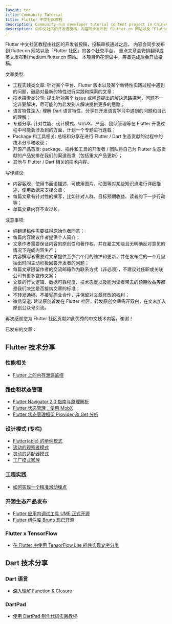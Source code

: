 ```yaml
---
layout: toc
title: Community Tutorial
title: Flutter 中文社区教程
description: Community-run developer tutorial content project in Chinese language.
description: 由中文社区的开发者投稿，内容同步发布到 flutter.cn 网站以及「Flutter 社区」的各个社交平台。
---
```


Flutter 中文社区教程由社区的开发者投稿，投稿审核通过之后，
内容会同步发布到 flutter.cn 网站以及「Flutter 社区」的各个社交平台，
重点文章会安排翻译成英文发布到 medium.flutter.cn 网站。
本项目仍在测试中，筹备完成后会开放投稿。

文章类型: 

- 工程实践类文章: 针对某个平台、Flutter 版本以及某个新特性实践过程中遇到的问题，鼓励对最新的特性进行实践和探索的文章；
- 技术探索类分享: 提出针对某个 issue 或问题提出的解决思路探索，问题不一定非要解决，尽可能的为启发别人解决提供更多的思路；
- 语言特性深入: 理解 Dart 语言特性，分享在开发语言学习中遇到的问题和自己的理解；
- 专题分享: 针对性能、设计模式、UI/UX、产品、团队管理等在 Flutter 开发过程中可能会涉及到的方面，计划一个专题进行连载；
- Package 和工具相关: 总结和分享在进行 Flutter / Dart 生态贡献的过程中的技术分享和收获；
- 开源产品首发: package、插件和工具的开发者 / 团队将自己为 Flutter 生态贡献的产品安排在我们的渠道首发（包括重大产品更新）；
- 其他与 Flutter / Dart 相关的技术内容。

写作建议:

- 内容客观，使用书面语描述，可使用图片、动图等对某些知识点进行详细描述，使用数据来支撑文章；
- 每篇文章有针对性的撰写，比如针对人群、目标预期收益、读者的下一步行动等；
- 单篇文章内容不宜过长。

注意事项:

- 纯翻译稿件需要征得原始作者同意；
- 每篇内容建议作者提供个人简介；
- 文章作者需要保证内容的原创性和著作权，并在雇主知晓且无明确反对意见的情况下完成内容生产；
- 内容撰写者需要对文章提供至少六个月的维护和更新，并在发布后的一个月里抽出时间主动积极回答开发者的问题；
- 每篇文章限留作者的交流邮箱作为联系方式（非必须），不建议对任职或关联公司有更多宣传文案；
- 文章的行文逻辑、数据可靠程度、技术态度以及能为读者带去的预期收益等都是我们决定是否接纳文章的标准；
- 不转发通稿，不接受商业合作，并保留对文章修改的权利；
- 微信渠道: 建议原创首发在 Flutter 社区，转发原创文章需开双白，在文末加入原创公众号引流。

再次感谢您为 Flutter 社区贡献如此优秀的中文技术内容，谢谢！

已发布的文章：

## Flutter 技术分享

### 性能相关

- [Flutter 上的内存泄漏监控](tutorials/memory-leak-monitoring-on-flutter)

### 路由和状态管理

- [Flutter Navigator 2.0 指南与原理解析](tutorials/understanding-navigator-v2)
- [Flutter 状态管理：使用 MobX](tutorials/flutter-state-management-with-mobx)
- [Flutter 状态管理框架 Provider 和 Get 分析](tutorials/state-management-package-getx-provider-analysis)

### 设计模式 (专栏)

- [Flutter(able) 的单例模式](tutorials/singleton-pattern-in-flutter-n-dart)
- [流动的观察者模式](tutorials/observer-pattern-in-flutter-n-dart)
- [灵动的适配器模式](tutorials/adapter-pattern-in-flutter-n-dart)
- [工厂模式家族](tutorials/factory-pattern-in-flutter-n-dart)

### 工程实践

- [如何实现一个精准滑动埋点](tutorials/flutter-accurate-rolling-exposure-practice)

### 开源生态产品发布

- [Flutter 应用内调试工具 UME 正式开源](https://mp.weixin.qq.com/s/opV122PL_snSicSqIkMP7w)
- [Flutter 组件库 Bruno 现已开源](https://mp.weixin.qq.com/s/w69rkgC51nakbt52XMLadw)

### Flutter x TensorFlow

- [在 Flutter 中使用 TensorFlow Lite 插件实现文字分类](tutorials/text-classification-using-tensorflow-lite-plugin-for-flutter)

## Dart 技术分享

### Dart 语言

- [深入理解 Function & Closure](tutorials/deep-dive-into-dart-s-function-closure)

### DartPad

- [使用 DartPad 制作代码实践教程](tutorials/how-to-use-dartpad-workshop)
